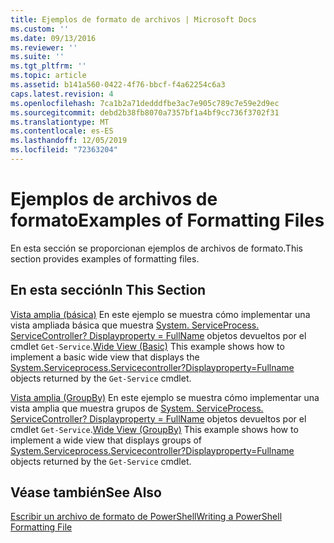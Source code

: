 ```yaml
---
title: Ejemplos de formato de archivos | Microsoft Docs
ms.custom: ''
ms.date: 09/13/2016
ms.reviewer: ''
ms.suite: ''
ms.tgt_pltfrm: ''
ms.topic: article
ms.assetid: b141a560-0422-4f76-bbcf-f4a62254c6a3
caps.latest.revision: 4
ms.openlocfilehash: 7ca1b2a71dedddfbe3ac7e905c789c7e59e2d9ec
ms.sourcegitcommit: debd2b38fb8070a7357bf1a4bf9cc736f3702f31
ms.translationtype: MT
ms.contentlocale: es-ES
ms.lasthandoff: 12/05/2019
ms.locfileid: "72363204"
---
```

# <a name="examples-of-formatting-files"></a><span data-ttu-id="924b5-102">Ejemplos de archivos de formato</span><span class="sxs-lookup"><span data-stu-id="924b5-102">Examples of Formatting Files</span></span>

<span data-ttu-id="924b5-103">En esta sección se proporcionan ejemplos de archivos de formato.</span><span class="sxs-lookup"><span data-stu-id="924b5-103">This section provides examples of formatting files.</span></span>

## <a name="in-this-section"></a><span data-ttu-id="924b5-104">En esta sección</span><span class="sxs-lookup"><span data-stu-id="924b5-104">In This Section</span></span>

<span data-ttu-id="924b5-105">[Vista amplia (básica)](./wide-view-basic.md) En este ejemplo se muestra cómo implementar una vista ampliada básica que muestra [System. ServiceProcess. ServiceController? Displayproperty = FullName](/dotnet/api/System.ServiceProcess.ServiceController) objetos devueltos por el cmdlet `Get-Service`.</span><span class="sxs-lookup"><span data-stu-id="924b5-105">[Wide View (Basic)](./wide-view-basic.md) This example shows how to implement a basic wide view that displays the [System.Serviceprocess.Servicecontroller?Displayproperty=Fullname](/dotnet/api/System.ServiceProcess.ServiceController) objects returned by the `Get-Service` cmdlet.</span></span>

<span data-ttu-id="924b5-106">[Vista amplia (GroupBy)](./wide-view-groupby.md) En este ejemplo se muestra cómo implementar una vista amplia que muestra grupos de [System. ServiceProcess. ServiceController? Displayproperty = FullName](/dotnet/api/System.ServiceProcess.ServiceController) objetos devueltos por el cmdlet `Get-Service`.</span><span class="sxs-lookup"><span data-stu-id="924b5-106">[Wide View (GroupBy)](./wide-view-groupby.md) This example shows how to implement a wide view that displays groups of [System.Serviceprocess.Servicecontroller?Displayproperty=Fullname](/dotnet/api/System.ServiceProcess.ServiceController) objects returned by the `Get-Service` cmdlet.</span></span>

## <a name="see-also"></a><span data-ttu-id="924b5-107">Véase también</span><span class="sxs-lookup"><span data-stu-id="924b5-107">See Also</span></span>

[<span data-ttu-id="924b5-108">Escribir un archivo de formato de PowerShell</span><span class="sxs-lookup"><span data-stu-id="924b5-108">Writing a PowerShell Formatting File</span></span>](./writing-a-powershell-formatting-file.md)
